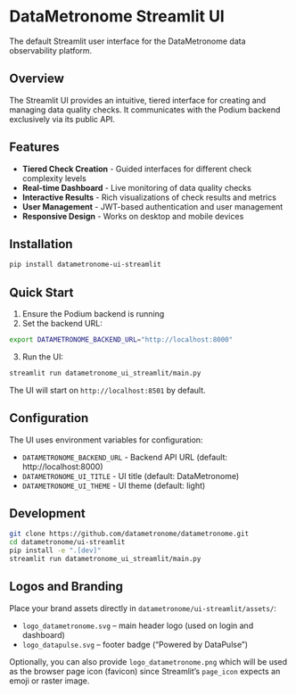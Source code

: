 # DataMetronome Streamlit UI

The default Streamlit user interface for the DataMetronome data observability platform.

## Overview

The Streamlit UI provides an intuitive, tiered interface for creating and managing data quality checks. It communicates with the Podium backend exclusively via its public API.

## Features

- **Tiered Check Creation** - Guided interfaces for different check complexity levels
- **Real-time Dashboard** - Live monitoring of data quality checks
- **Interactive Results** - Rich visualizations of check results and metrics
- **User Management** - JWT-based authentication and user management
- **Responsive Design** - Works on desktop and mobile devices

## Installation

```bash
pip install datametronome-ui-streamlit
```

## Quick Start

1. Ensure the Podium backend is running
2. Set the backend URL:
```bash
export DATAMETRONOME_BACKEND_URL="http://localhost:8000"
```

3. Run the UI:
```bash
streamlit run datametronome_ui_streamlit/main.py
```

The UI will start on `http://localhost:8501` by default.

## Configuration

The UI uses environment variables for configuration:

- `DATAMETRONOME_BACKEND_URL` - Backend API URL (default: http://localhost:8000)
- `DATAMETRONOME_UI_TITLE` - UI title (default: DataMetronome)
- `DATAMETRONOME_UI_THEME` - UI theme (default: light)

## Development

```bash
git clone https://github.com/datametronome/datametronome.git
cd datametronome/ui-streamlit
pip install -e ".[dev]"
streamlit run datametronome_ui_streamlit/main.py
```

## Logos and Branding

Place your brand assets directly in `datametronome/ui-streamlit/assets/`:

- `logo_datametronome.svg` – main header logo (used on login and dashboard)
- `logo_datapulse.svg` – footer badge (“Powered by DataPulse”)

Optionally, you can also provide `logo_datametronome.png` which will be used as the browser page icon (favicon) since Streamlit’s `page_icon` expects an emoji or raster image.
